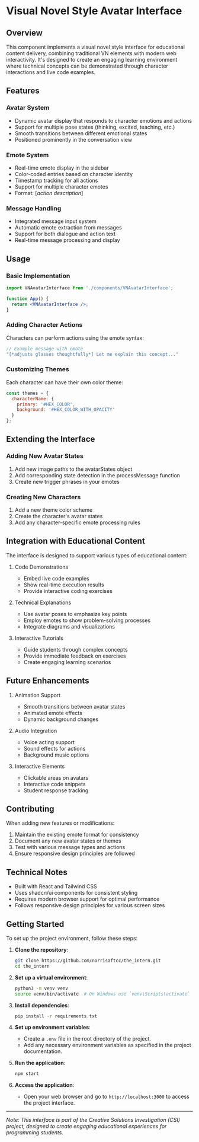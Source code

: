 # Visual Novel Style Avatar Interface

## Overview

This component implements a visual novel style interface for educational content delivery, combining traditional VN elements with modern web interactivity. It's designed to create an engaging learning environment where technical concepts can be demonstrated through character interactions and live code examples.

## Features

### Avatar System
- Dynamic avatar display that responds to character emotions and actions
- Support for multiple pose states (thinking, excited, teaching, etc.)
- Smooth transitions between different emotional states
- Positioned prominently in the conversation view

### Emote System
- Real-time emote display in the sidebar
- Color-coded entries based on character identity
- Timestamp tracking for all actions
- Support for multiple character emotes
- Format: [*action description*]

### Message Handling
- Integrated message input system
- Automatic emote extraction from messages
- Support for both dialogue and action text
- Real-time message processing and display

## Usage

### Basic Implementation
```jsx
import VNAvatarInterface from './components/VNAvatarInterface';

function App() {
  return <VNAvatarInterface />;
}
```

### Adding Character Actions
Characters can perform actions using the emote syntax:
```javascript
// Example message with emote
"[*adjusts glasses thoughtfully*] Let me explain this concept..."
```

### Customizing Themes
Each character can have their own color theme:
```javascript
const themes = {
  characterName: {
    primary: '#HEX_COLOR',
    background: '#HEX_COLOR_WITH_OPACITY'
  }
};
```

## Extending the Interface

### Adding New Avatar States
1. Add new image paths to the avatarStates object
2. Add corresponding state detection in the processMessage function
3. Create new trigger phrases in your emotes

### Creating New Characters
1. Add a new theme color scheme
2. Create the character's avatar states
3. Add any character-specific emote processing rules

## Integration with Educational Content

The interface is designed to support various types of educational content:

1. Code Demonstrations
   - Embed live code examples
   - Show real-time execution results
   - Provide interactive coding exercises

2. Technical Explanations
   - Use avatar poses to emphasize key points
   - Employ emotes to show problem-solving processes
   - Integrate diagrams and visualizations

3. Interactive Tutorials
   - Guide students through complex concepts
   - Provide immediate feedback on exercises
   - Create engaging learning scenarios

## Future Enhancements

1. Animation Support
   - Smooth transitions between avatar states
   - Animated emote effects
   - Dynamic background changes

2. Audio Integration
   - Voice acting support
   - Sound effects for actions
   - Background music options

3. Interactive Elements
   - Clickable areas on avatars
   - Interactive code snippets
   - Student response tracking

## Contributing

When adding new features or modifications:
1. Maintain the existing emote format for consistency
2. Document any new avatar states or themes
3. Test with various message types and actions
4. Ensure responsive design principles are followed

## Technical Notes

- Built with React and Tailwind CSS
- Uses shadcn/ui components for consistent styling
- Requires modern browser support for optimal performance
- Follows responsive design principles for various screen sizes

## Getting Started

To set up the project environment, follow these steps:

1. **Clone the repository**:
   ```bash
   git clone https://github.com/norrisaftcc/the_intern.git
   cd the_intern
   ```

2. **Set up a virtual environment**:
   ```bash
   python3 -m venv venv
   source venv/bin/activate  # On Windows use `venv\Scripts\activate`
   ```

3. **Install dependencies**:
   ```bash
   pip install -r requirements.txt
   ```

4. **Set up environment variables**:
   - Create a `.env` file in the root directory of the project.
   - Add any necessary environment variables as specified in the project documentation.

5. **Run the application**:
   ```bash
   npm start
   ```

6. **Access the application**:
   - Open your web browser and go to `http://localhost:3000` to access the project interface.

---

*Note: This interface is part of the Creative Solutions Investigation (CSI) project, designed to create engaging educational experiences for programming students.*
